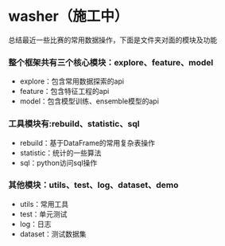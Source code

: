 # washer（施工中）
 总结最近一些比赛的常用数据操作，下面是文件夹对面的模块及功能
### 整个框架共有三个核心模块：explore、feature、model
* explore：包含常用数据探索的api
* feature：包含特征工程的api
* model：包含模型训练、ensemble模型的api
### 工具模块有:rebuild、statistic、sql
* rebuild：基于DataFrame的常用复杂表操作
* statistic：统计的一些算法
* sql：python访问sql操作
### 其他模块：utils、test、log、dataset、demo
* utils：常用工具
* test：单元测试
* log：日志
* dataset：测试数据集
